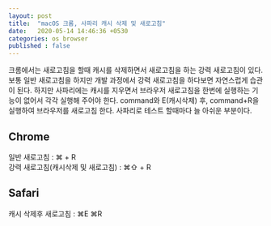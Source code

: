```yaml
---
layout: post
title:  "macOS 크롬, 사파리 캐시 삭제 및 새로고침"
date:   2020-05-14 14:46:36 +0530
categories: os browser
published : false
---
```

크롬에서는 새로고침을 할때 캐시를 삭제하면서 새로고침을 하는 강력 새로고침이 있다.  
보통 일반 새로고침을 하지만 개발 과정에서 강력 새로고침을 하다보면 자연스럽게 습관이 된다.
하지만 사파리에는 캐시를 지우면서 브라우저 새로고침을 한번에 실행하는 기능이 없어서 각각 실행해 주어야 한다.
command와 E(캐시삭제) 후, command+R을 실행하여 브라우저를 새로고침 한다.
사파리로 테스트 할때마다 늘 아쉬운 부분이다.  

## Chrome  
일반 새로고침 : ⌘ + R  
강력 새로고침(캐시삭제 및 새로고침) : ⌘⇧ + R

## Safari
캐시 삭제후 새로고침 : ⌘E ⌘R
